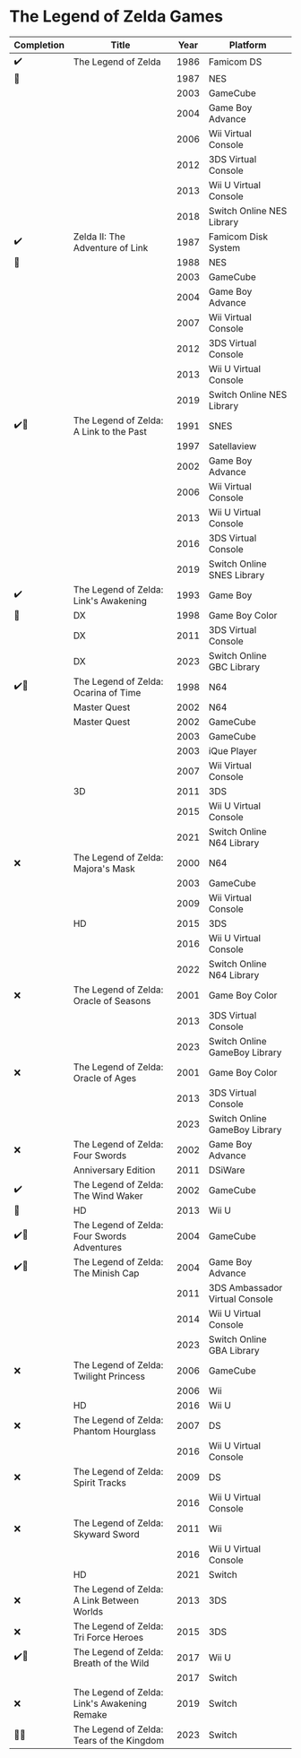 # The Legend of Zelda Games

Completion  | Title														| Year | Platform
----------- | --------------------------------------------------------- | ---- | --------
✔️			| The Legend of Zelda                     		    		| 1986 | Famicom DS
‎🔶			| ‎															| 1987 | NES
‎			| ‎															| 2003 | GameCube
‎			| ‎			  												| 2004 | Game Boy Advance
‎			| ‎															| 2006 | Wii Virtual Console
‎			| ‎			  												| 2012 | 3DS Virtual Console
‎			| ‎				 											| 2013 | Wii U Virtual Console
‎			| ‎				 											| 2018 | Switch Online NES Library
✔️			| Zelda II: The Adventure of Link           		  		| 1987 | Famicom Disk System   
‎🔶			| ‎															| 1988 | NES
‎			| ‎															| 2003 | GameCube
‎			| ‎			  												| 2004 | Game Boy Advance
‎			| ‎															| 2007 | Wii Virtual Console
‎			| ‎			  												| 2012 | 3DS Virtual Console
‎			| ‎				 											| 2013 | Wii U Virtual Console
‎			| ‎				 											| 2019 | Switch Online NES Library
✔️🔶		| The Legend of Zelda: A Link to the Past   				| 1991 | SNES
‎			| ‎															| 1997 | Satellaview
‎			| ‎															| 2002 | Game Boy Advance
‎			| ‎			  												| 2006 | Wii Virtual Console
‎			| ‎‎															| 2013 | Wii U Virtual Console
‎			| ‎‎			  												| 2016 | 3DS Virtual Console
‎‎			| 	‎				 										| 2019 | Switch Online SNES Library
✔️			| The Legend of Zelda: Link's Awakening    					| 1993 | Game Boy
‎🔶			| ‎DX														| 1998 | Game Boy Color
‎‎			| ‎DX														| 2011 | 3DS Virtual Console
‎			| ‎DX														| 2023 | Switch Online GBC Library
✔️🔶		| The Legend of Zelda: Ocarina of Time       				| 1998 | N64
‎			| Master Quest												| 2002 | N64
‎			| Master Quest												| 2002 | GameCube
‎			| ‎															| 2003 | GameCube
‎			| ‎															| 2003 | iQue Player
‎			| ‎			  												| 2007 | Wii Virtual Console
‎			| ‎3D														| 2011 | 3DS
‎			| ‎			  												| 2015 | Wii U Virtual Console
‎			| ‎				 											| 2021 | Switch Online N64 Library
❌			| The Legend of Zelda: Majora's Mask        				| 2000 | N64
‎			| ‎															| 2003 | GameCube
‎			| ‎															| 2009 | Wii Virtual Console
‎			| ‎HD		  												| 2015 | 3DS
‎			| ‎															| 2016 | Wii U Virtual Console
‎			| ‎			  												| 2022 | Switch Online N64 Library
❌			| The Legend of Zelda: Oracle of Seasons					| 2001 | Game Boy Color
‎			| ‎															| 2013 | 3DS Virtual Console
‎			| ‎			  												| 2023 | Switch Online GameBoy Library
❌			| The Legend of Zelda: Oracle of Ages						| 2001 | Game Boy Color
‎			| ‎															| 2013 | 3DS Virtual Console
‎			| ‎			  												| 2023 | Switch Online GameBoy Library
❌			| The Legend of Zelda: Four Swords							| 2002 | Game Boy Advance
‎			| ‎Anniversary Edition			  							| 2011 | DSiWare
✔️			| The Legend of Zelda: The Wind Waker						| 2002 | GameCube
‎🔶			| ‎HD		  												| 2013 | Wii U
✔️🔶		| The Legend of Zelda: Four Swords Adventures				| 2004 | GameCube
✔️🔶		| The Legend of Zelda: The Minish Cap						| 2004 | Game Boy Advance
‎			| ‎			  												| 2011 | 3DS Ambassador Virtual Console
‎			| ‎							  								| 2014 | Wii U Virtual Console
‎			| ‎								  							| 2023 | Switch Online GBA Library
❌			| The Legend of Zelda: Twilight Princess					| 2006 | GameCube
‎			| ‎							  								| 2006 | Wii
‎			| ‎HD								  						| 2016 | Wii U
❌			| The Legend of Zelda: Phantom Hourglass					| 2007 | DS
‎			| ‎								  							| 2016 | Wii U Virtual Console
❌			| The Legend of Zelda: Spirit Tracks						| 2009 | DS
‎			| ‎								  							| 2016 | Wii U Virtual Console
❌			| The Legend of Zelda: Skyward Sword						| 2011 | Wii
‎			| ‎								  							| 2016 | Wii U Virtual Console
‎			| HD‎														| 2021 | Switch
❌			| The Legend of Zelda: A Link Between Worlds				| 2013 | 3DS
❌			| The Legend of Zelda: Tri Force Heroes						| 2015 | 3DS
✔️🔶		| The Legend of Zelda: Breath of the Wild					| 2017 | Wii U
‎			| ‎															| 2017 | Switch
❌			| The Legend of Zelda: Link's Awakening Remake				| 2019 | Switch
🔵🔶		| The Legend of Zelda: Tears of the Kingdom					| 2023 | Switch

